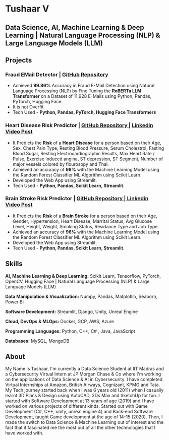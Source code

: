 # Tushaar V
## Data Science, AI, Machine Learning & Deep Learning | Natural Language Processing (NLP) & Large Language Models (LLM)

## Projects
### Fraud EMail Detector | [GitHub Repository](https://github.com/Tush9905/Fraud_EMail_Detector)
* Achieved **99.86%** Accuracy in Fraud E-Mail Detection using Natural Language Processing (NLP) by Fine Tuning the **RoBERTa LLM Transformer** on a Dataset of 11,928 E-Mails using Python, Pandas, PyTorch, Hugging Face.
* It is not Overfit
* Tech Used - **Python, Pandas, PyTorch, Hugging Face Transformers**

### Heart Disease Risk Predictor | [GitHub Repository |](https://github.com/Tush9905/Heart_Disease_Risk_Predictor) [ Linkedin Video Post](https://www.linkedin.com/feed/update/urn:li:activity:7103665232367022080/)
* It Predicts the **Risk** of a **Heart Disease** for a person based on their Age, Sex, Chest Pain Type, Resting Blood Pressure, Serum Cholestrol, Fasting Blood Sugar, Resting Electrocardiographic Results, Max Heart Rate / Pulse, Exercise induced angina, ST depression, ST Segment, Number of major vessels colored by flourosopy and Thal.
* Achieved an accuracy of **98%** with the Machine Learning Model using the Random Forest Classifier ML Algorithm using Scikit Learn.
* Developed the Web App using Streamlit.
* Tech Used - **Python, Pandas, Scikit Learn, Streamlit.**

### Brain Stroke Risk Predictor | [GitHub Repository |](https://github.com/Tush9905/Brain_Stroke_Risk_Predictor)[ Linkedin Video Post](https://www.linkedin.com/feed/update/urn:li:activity:7103772124263174145/)
* It Predicts the **Risk** of a **Brain Stroke** for a person based on their Age, Gender, Hypertension, Heart Disease, Marrital Status, Avg Glucose Level, Height, Weight, Smoking Status, Residance Type and Job Type.
* Achieved an accuracy of **96%** with the Machine Learning Model using the Random Forest Classifier ML Algorithm using Scikit Learn.
* Developed the Web App using Streamlit.
* Tech Used - **Python, Pandas, Scikit Learn, Streamlit.**

## Skills

**AI, Machine Learning & Deep Learning:**
Scikit Learn, Tensorflow, PyTorch, OpenCV, Hugging Face | Natural Language Processing (NLP) & Large Language Models (LLM)

**Data Manipulation & Visualization:**
Numpy, Pandas, Matplotlib, Seaborn, Power Bi

**Software Development:**
Streamlit, Django, Unity, Unreal Engine

**Cloud, DevOps & MLOps:**
Docker, GCP, AWS, Azure

**Programming Languages:**
Python, C++, C# , Java, JavaScript

**Databases:**
MySQL, MongoDB

## About
My Name is Tushaar, I'm currently a Data Science Student at IIT Madras and a Cybersecurity Virtual Intern at JP Morgan Chase & Co where I'm working on the applications of Data Science & AI in Cybersecurity. 
I have completed Virtual Internships at Amazon, British Airways, Cognizant, KPMG and Tata.
My Tech journey started back when I was 6 years old (2011) when I casually learnt 3D Plans & Design using AutoCAD, 3Ds Max and SketchUp for fun. I started with Software Development at 13 years of age (2019) and I have worked on various projects of different kinds. Started out with Game Development (C#, C++, unity, unreal engine 4) and Back-end Software Development, taught Game development at the age of 14-15 (2020). Then, I made the switch to Data Science & Machine Learning out of interest and the fact that it fascinated me the most out of all the other technologies that I have worked with.

<!--
**Tush9905/Tush9905** is a ✨ _special_ ✨ repository because its `README.md` (this file) appears on your GitHub profile.

Here are some ideas to get you started:

- 🔭 I’m currently working on ...
- 🌱 I’m currently learning ...
- 👯 I’m looking to collaborate on ...
- 🤔 I’m looking for help with ...
- 💬 Ask me about ...
- 📫 How to reach me: ...
- 😄 Pronouns: ...
- ⚡ Fun fact: ...
-->
